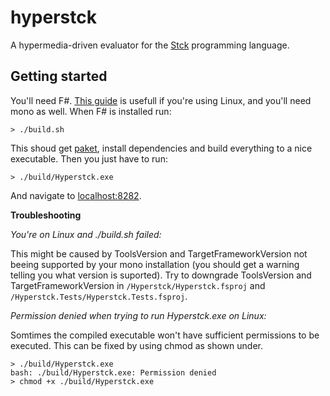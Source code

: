 # hyperstck

A hypermedia-driven evaluator for the [Stck](https://github.com/teodoran/stck) programming language.

## Getting started

You'll need F#. [This guide](http://fsharp.org/use/linux/) is usefull if you're using Linux, and you'll need mono as well. When F# is installed run:

    > ./build.sh

This shoud get [paket](https://fsprojects.github.io/Paket/), install dependencies and build everything to a nice executable. Then you just have to run:

    > ./build/Hyperstck.exe

And navigate to [localhost:8282](http://localhost:8282/).

**Troubleshooting**

_You're on Linux and ./build.sh failed:_

This might be caused by ToolsVersion and TargetFrameworkVersion not beeing supported by your mono installation (you should get a warning telling you what version is suported). Try to downgrade ToolsVersion and TargetFrameworkVersion in `/Hyperstck/Hyperstck.fsproj` and `/Hyperstck.Tests/Hyperstck.Tests.fsproj`.

_Permission denied when trying to run Hyperstck.exe on Linux:_

Somtimes the compiled executable won't have sufficient permissions to be executed. This can be fixed by using chmod as shown under.

    > ./build/Hyperstck.exe
    bash: ./build/Hyperstck.exe: Permission denied
    > chmod +x ./build/Hyperstck.exe